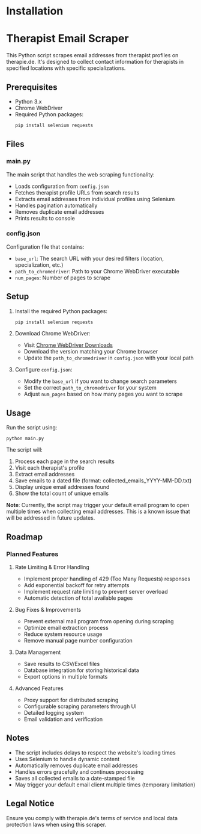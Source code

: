 # Installation

# Therapist Email Scraper

This Python script scrapes email addresses from therapist profiles on therapie.de. It's designed to collect contact information for therapists in specified locations with specific specializations.

## Prerequisites

- Python 3.x
- Chrome WebDriver
- Required Python packages:
  ```bash
  pip install selenium requests
  ```

## Files

### main.py

The main script that handles the web scraping functionality:

- Loads configuration from `config.json`
- Fetches therapist profile URLs from search results
- Extracts email addresses from individual profiles using Selenium
- Handles pagination automatically
- Removes duplicate email addresses
- Prints results to console

### config.json

Configuration file that contains:

- `base_url`: The search URL with your desired filters (location, specialization, etc.)
- `path_to_chromedriver`: Path to your Chrome WebDriver executable
- `num_pages`: Number of pages to scrape

## Setup

1. Install the required Python packages:

   ```bash
   pip install selenium requests
   ```
2. Download Chrome WebDriver:

   - Visit [Chrome WebDriver Downloads](https://sites.google.com/chromium.org/driver/)
   - Download the version matching your Chrome browser
   - Update the `path_to_chromedriver` in `config.json` with your local path
3. Configure `config.json`:

   - Modify the `base_url` if you want to change search parameters
   - Set the correct `path_to_chromedriver` for your system
   - Adjust `num_pages` based on how many pages you want to scrape

## Usage

Run the script using:

`python main.py`

The script will:

1. Process each page in the search results
2. Visit each therapist's profile
3. Extract email addresses
4. Save emails to a dated file (format: collected_emails_YYYY-MM-DD.txt)
5. Display unique email addresses found
6. Show the total count of unique emails

**Note**: Currently, the script may trigger your default email program to open multiple times when collecting email addresses. This is a known issue that will be addressed in future updates.

## Roadmap

### Planned Features

1. Rate Limiting & Error Handling

   - Implement proper handling of 429 (Too Many Requests) responses
   - Add exponential backoff for retry attempts
   - Implement request rate limiting to prevent server overload
   - Automatic detection of total available pages
2. Bug Fixes & Improvements

   - Prevent external mail program from opening during scraping
   - Optimize email extraction process
   - Reduce system resource usage
   - Remove manual page number configuration
3. Data Management

   - Save results to CSV/Excel files
   - Database integration for storing historical data
   - Export options in multiple formats
4. Advanced Features

   - Proxy support for distributed scraping
   - Configurable scraping parameters through UI
   - Detailed logging system
   - Email validation and verification

## Notes

- The script includes delays to respect the website's loading times
- Uses Selenium to handle dynamic content
- Automatically removes duplicate email addresses
- Handles errors gracefully and continues processing
- Saves all collected emails to a date-stamped file
- May trigger your default email client multiple times (temporary limitation)

## Legal Notice

Ensure you comply with therapie.de's terms of service and local data protection laws when using this scraper.
